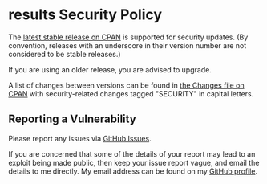 # results Security Policy

The [latest stable release on CPAN](https://metacpan.org/release/results)
is supported for security updates. (By convention, releases with an underscore
in their version number are not considered to be stable releases.)

If you are using an older release, you are advised to upgrade.

A list of changes between versions can be found in
[the Changes file on CPAN](https://metacpan.org/changes/distribution/results)
with security-related changes tagged "SECURITY" in capital letters.

## Reporting a Vulnerability

Please report any issues via [GitHub Issues](https://github.com/tobyink/p5-results/issues).

If you are concerned that some of the details of your report may lead to an
exploit being made public, then keep your issue report vague, and email the
details to me directly. My email address can be found on my
[GitHub profile](https://github.com/tobyink).
